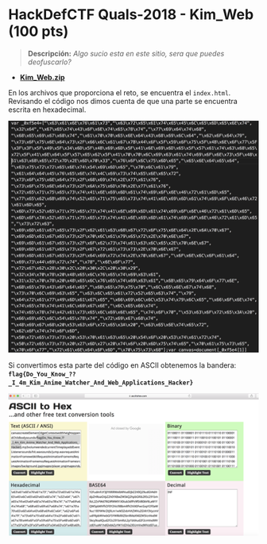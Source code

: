 # HackDefCTF Quals-2018 - Kim_Web (100 pts)

> **Descripción:** *Algo sucio esta en este sitio, sera que puedes deofuscarlo?*

* [**Kim_Web.zip**](./Kim-Web.zip)

En los archivos que proporciona el reto, se encuentra el `index.html`. Revisando el código nos dimos cuenta de que una parte se encuentra escrita en hexadecimal.

<p align="center">
  <img src="./img/code.png">
</p>

Si convertimos esta parte del código en ASCII obtenemos la bandera: **`flag{Do_You_Know_??_I_4m_Kim_Anime_Watcher_And_Web_Applications_Hacker}`**

<p align="center">
  <img src="./img/flag.png">
</p>
